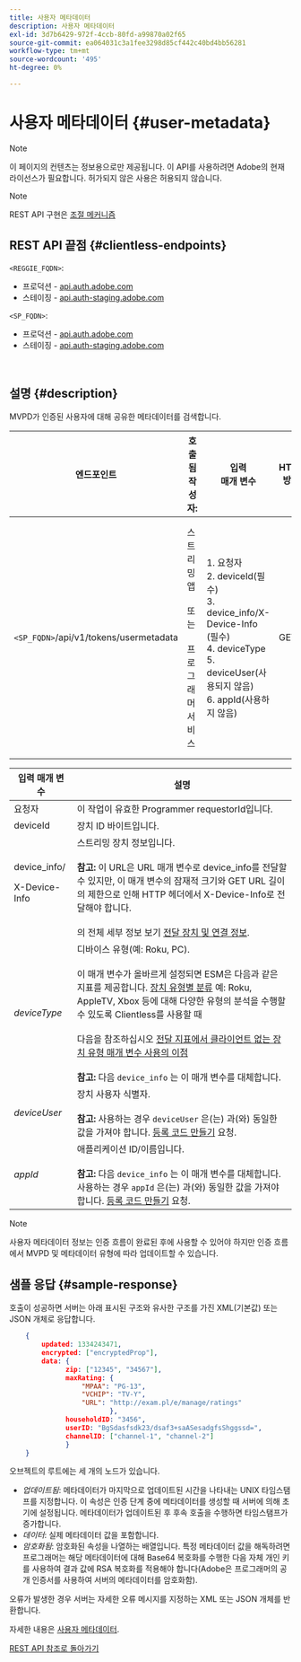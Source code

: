 ```yaml
---
title: 사용자 메타데이터
description: 사용자 메타데이터
exl-id: 3d7b6429-972f-4ccb-80fd-a99870a02f65
source-git-commit: ea064031c3a1fee3298d85cf442c40bd4bb56281
workflow-type: tm+mt
source-wordcount: '495'
ht-degree: 0%

---
```


# 사용자 메타데이터 {#user-metadata}

>[!NOTE]
>
>이 페이지의 컨텐츠는 정보용으로만 제공됩니다. 이 API를 사용하려면 Adobe의 현재 라이선스가 필요합니다. 허가되지 않은 사용은 허용되지 않습니다.

>[!NOTE]
>
> REST API 구현은 [조절 메커니즘](/help/authentication/throttling-mechanism.md)

## REST API 끝점 {#clientless-endpoints}

`<REGGIE_FQDN>`:

* 프로덕션 - [api.auth.adobe.com](http://api.auth.adobe.com/)
* 스테이징 - [api.auth-staging.adobe.com](http://api.auth-staging.adobe.com/)

`<SP_FQDN>`:

* 프로덕션 - [api.auth.adobe.com](http://api.auth.adobe.com/)
* 스테이징 - [api.auth-staging.adobe.com](http://api.auth-staging.adobe.com/)

</br>

## 설명 {#description}

MVPD가 인증된 사용자에 대해 공유한 메타데이터를 검색합니다.


| 엔드포인트 | 호출됨  </br>작성자: | 입력   </br>매개 변수 | HTTP  </br>방법 | 응답 | HTTP  </br>응답 |
| --- | --- | --- | --- | --- | --- |
| `<SP_FQDN>`/api/v1/tokens/usermetadata | 스트리밍 앱</br></br>또는</br></br>프로그래머 서비스 | 1. 요청자</br>2.  deviceId(필수)</br>3.  device_info/X-Device-Info (필수)</br>4.  deviceType</br>5.  deviceUser(사용되지 않음)</br>6.  appId(사용하지 않음) | GET | 실패한 경우 사용자 메타데이터 또는 오류 세부 정보가 포함된 XML 또는 JSON입니다. | 200 - 성공<p>404 - 메타데이터를 찾을 수 없음<p>412 - 잘못된 AuthN 토큰(예: 만료된 토큰) |


| 입력 매개 변수 | 설명 |
| --- | --- |
| 요청자 | 이 작업이 유효한 Programmer requestorId입니다. |
| deviceId | 장치 ID 바이트입니다. |
| device_info/<p>X-Device-Info | 스트리밍 장치 정보입니다.</br></br> **참고:** 이 URL은 URL 매개 변수로 device_info를 전달할 수 있지만, 이 매개 변수의 잠재적 크기와 GET URL 길이의 제한으로 인해 HTTP 헤더에서 X-Device-Info로 전달해야 합니다. </br></br> 의 전체 세부 정보 보기 [전달 장치 및 연결 정보](/help/authentication/passing-client-information-device-connection-and-application.md). |
| _deviceType_ | 디바이스 유형(예: Roku, PC).</br></br> 이 매개 변수가 올바르게 설정되면 ESM은 다음과 같은 지표를 제공합니다. [장치 유형별 분류](/help/authentication/entitlement-service-monitoring-overview.md#progr-filter-metrics) 예: Roku, AppleTV, Xbox 등에 대해 다양한 유형의 분석을 수행할 수 있도록 Clientless를 사용할 때</br></br> 다음을 참조하십시오 [전달 지표에서 클라이언트 없는 장치 유형 매개 변수 사용의 이점](/help/authentication/benefits-of-using-the-clientless-devicetype-parameter-in-pass-metrics.md) </br></br> **참고:** 다음 `device_info` 는 이 매개 변수를 대체합니다. |
| _deviceUser_ | 장치 사용자 식별자.</br></br> **참고:** 사용하는 경우 `deviceUser` 은(는) 과(와) 동일한 값을 가져야 합니다. [등록 코드 만들기](/help/authentication/registration-code-request.md) 요청. |
| _appId_ | 애플리케이션 ID/이름입니다. </br></br> **참고:** 다음 `device_info` 는 이 매개 변수를 대체합니다. 사용하는 경우 `appId` 은(는) 과(와) 동일한 값을 가져야 합니다. [등록 코드 만들기](/help/authentication/registration-code-request.md) 요청. |

>[!NOTE]
> 
>사용자 메타데이터 정보는 인증 흐름이 완료된 후에 사용할 수 있어야 하지만 인증 흐름에서 MVPD 및 메타데이터 유형에 따라 업데이트할 수 있습니다.




## 샘플 응답 {#sample-response}

호출이 성공하면 서버는 아래 표시된 구조와 유사한 구조를 가진 XML(기본값) 또는 JSON 개체로 응답합니다.


```JSON
    {
        updated: 1334243471,
        encrypted: ["encryptedProp"],
        data: {
              zip: ["12345", "34567"],
              maxRating: { 
                  "MPAA": "PG-13",
                  "VCHIP": "TV-Y", 
                  "URL": "http://exam.pl/e/manage/ratings"
                         },
              householdID: "3456",
              userID: "BgSdasfsdk23/dsaf3+saASesadgfsShggssd=",
              channelID: ["channel-1", "channel-2"]
              }
    }
```

오브젝트의 루트에는 세 개의 노드가 있습니다.

* *업데이트됨*: 메타데이터가 마지막으로 업데이트된 시간을 나타내는 UNIX 타임스탬프를 지정합니다. 이 속성은 인증 단계 중에 메타데이터를 생성할 때 서버에 의해 초기에 설정됩니다. 메타데이터가 업데이트된 후 후속 호출을 수행하면 타임스탬프가 증가합니다.
* *데이터*: 실제 메타데이터 값을 포함합니다.
* *암호화됨*: 암호화된 속성을 나열하는 배열입니다. 특정 메타데이터 값을 해독하려면 프로그래머는 해당 메타데이터에 대해 Base64 복호화를 수행한 다음 자체 개인 키를 사용하여 결과 값에 RSA 복호화를 적용해야 합니다(Adobe은 프로그래머의 공개 인증서를 사용하여 서버의 메타데이터를 암호화함).

오류가 발생한 경우 서버는 자세한 오류 메시지를 지정하는 XML 또는 JSON 개체를 반환합니다.

자세한 내용은 [사용자 메타데이터](/help/authentication/user-metadata-feature.md).

[REST API 참조로 돌아가기](/help/authentication/rest-api-reference.md)
